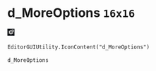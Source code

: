 # d_MoreOptions `16x16`
<img src="/img/d_MoreOptions.png" width=16 height=16>

``` CSharp
EditorGUIUtility.IconContent("d_MoreOptions")
```
```
d_MoreOptions
```
